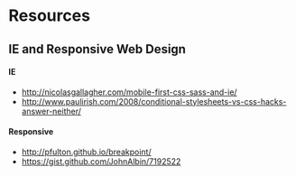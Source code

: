 # Resources

## IE and Responsive Web Design

#### IE

* http://nicolasgallagher.com/mobile-first-css-sass-and-ie/
* http://www.paulirish.com/2008/conditional-stylesheets-vs-css-hacks-answer-neither/


#### Responsive

* http://pfulton.github.io/breakpoint/
* https://gist.github.com/JohnAlbin/7192522
